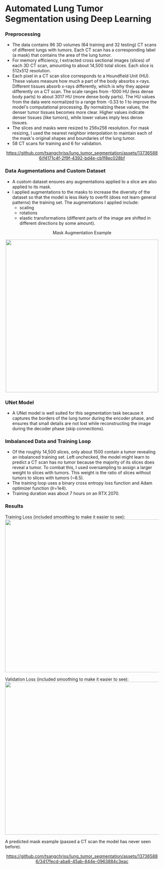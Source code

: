 # Automated Lung Tumor Segmentation using Deep Learning

### Preprocessing
- The data contains 96 3D volumes (64 training and 32 testing) CT scans of different lungs with tumors. Each CT scan has a corresponding label (a mask) that contains the area of the lung tumor. 
- For memory efficiency, I extracted cross sectional images (slices) of each 3D CT scan, amounting to about 14,500 total slices. Each slice is 512x512 resolution.
- Each pixel in a CT scan slice corresponds to a Houndfield Unit (HU). These values measure how much a part of the body absorbs x-rays. Different tissues absorb x-rays differently, which is why they appear differently on a CT scan. The scale ranges from -1000 HU (less dense body parts) to about 3017 HU (more dense body parts).
The HU values from the data were normalized to a range from -0.33 to 1 to improve the model's computational processing. By normalzing these values, the denser tumor tissues becomes more clear. Higher values indicate denser tissues (like tumors), while lower values imply less dense tissues.
- The slices and masks were resized to 256x256 resolution. For mask resizing, I used the nearest neighbor interpolation to maintain each of the mask's original shapes and boundaries of the lung tumor.
- 58 CT scans for training and 6 for validation.

<div align="center">
  
https://github.com/tsangchriss/lung_tumor_segmentation/assets/137365886/f4171c4f-2f9f-4392-bd4e-cb1f8ec028bf

</div>





### Data Augmentations and Custom Dataset
- A custom dataset ensures any augmentations applied to a slice are also applied to its mask.
- I applied augmentations to the masks to increase the diversity of the dataset so that the model is less likely to overfit (does not learn general patterns) the training set. The augmentations I applied include:
  -  scaling
  -  rotations
  -  elastic transformations (different parts of the image are shifted in different directions by some amount).

<div align="center">
    <p>Mask Augmentation Example</p>
    <img src="https://github.com/tsangchriss/lung_tumor_segmentation/assets/137365886/37ad452a-fd74-4eca-b2c2-3895f674bc56" width="500" height="500">
</div>

### UNet Model
- A UNet model is well suited for this segmentation task because it captures the borders of the lung tumor during the encoder phase, and ensures that small details are not lost while reconstructing the image during the decoder phase (skip connections).

### Imbalanced Data and Training Loop
- Of the roughly 14,500 slices, only about 1500 contain a tumor revealing an inbalanced training set. Left unchecked, the model might learn to predict a CT scan has no tumor because the majority of its slices does reveal a tumor. To combat this, I used oversampling to assign a larger weight to slices with tumors. This weight is the ratio of slices without tumors to slices with tumors (~8.5).
- The training loop uses a binary cross entropy loss function and Adam optimizer function (lr=1e4).
- Training duration was about 7 hours on an RTX 2070.
  
### Results
Training Loss (included smoothing to make it easier to see):
<img src="https://github.com/tsangchriss/lung_tumor_segmentation/assets/137365886/4762723a-c770-4518-91a2-2e0abb6407df" width="870" height="500">


Validation Loss (included smoothing to make it easier to see):
<img src="https://github.com/tsangchriss/lung_tumor_segmentation/assets/137365886/447ff452-fcdc-4c96-a802-11ab298d0507" width="870" height="500">

A predicted mask example (passed a CT scan the model has never seen before).

<div align="center">
  
https://github.com/tsangchriss/lung_tumor_segmentation/assets/137365886/3417fecd-aba6-45ab-844e-0963884c3eac

</div>








